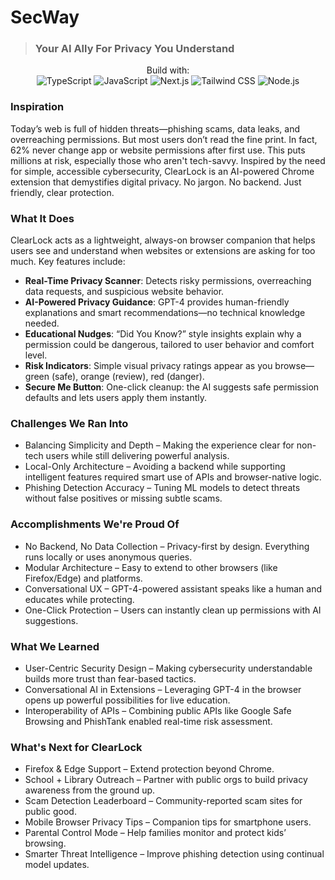 # SecWay
>### **Your AI Ally For Privacy You Understand**

<p align="center">
  Build with: <br/>
  <img src="https://img.shields.io/badge/TypeScript-007ACC?style=for-the-badge&logo=typescript&logoColor=white" alt="TypeScript" />
  <img src="https://img.shields.io/badge/JavaScript-F7DF1E?style=for-the-badge&logo=javascript&logoColor=black" alt="JavaScript" />
  <img src="https://img.shields.io/badge/Next.js-000000?style=for-the-badge&logo=nextdotjs&logoColor=white" alt="Next.js" />
  <img src="https://img.shields.io/badge/Tailwind_CSS-38B2AC?style=for-the-badge&logo=tailwind-css&logoColor=white" alt="Tailwind CSS" />
  <img src="https://img.shields.io/badge/Node.js-339933?style=for-the-badge&logo=nodedotjs&logoColor=white" alt="Node.js" />
</p>

### Inspiration
Today’s web is full of hidden threats—phishing scams, data leaks, and overreaching permissions. But most users don’t read the fine print. In fact, 62% never change app or website permissions after first use. This puts millions at risk, especially those who aren't tech-savvy.
Inspired by the need for simple, accessible cybersecurity, ClearLock is an AI-powered Chrome extension that demystifies digital privacy. No jargon. No backend. Just friendly, clear protection.

### What It Does
ClearLock acts as a lightweight, always-on browser companion that helps users see and understand when websites or extensions are asking for too much.
Key features include:
- **Real-Time Privacy Scanner**: Detects risky permissions, overreaching data requests, and suspicious website behavior.
- **AI-Powered Privacy Guidance**: GPT-4 provides human-friendly explanations and smart recommendations—no technical knowledge needed.
- **Educational Nudges**: “Did You Know?” style insights explain why a permission could be dangerous, tailored to user behavior and comfort level.
- **Risk Indicators**: Simple visual privacy ratings appear as you browse—green (safe), orange (review), red (danger).
- **Secure Me Button**: One-click cleanup: the AI suggests safe permission defaults and lets users apply them instantly.

### Challenges We Ran Into
- Balancing Simplicity and Depth – Making the experience clear for non-tech users while still delivering powerful analysis.
- Local-Only Architecture – Avoiding a backend while supporting intelligent features required smart use of APIs and browser-native logic.
- Phishing Detection Accuracy – Tuning ML models to detect threats without false positives or missing subtle scams.

### Accomplishments We're Proud Of
- No Backend, No Data Collection – Privacy-first by design. Everything runs locally or uses anonymous queries.
- Modular Architecture – Easy to extend to other browsers (like Firefox/Edge) and platforms.
- Conversational UX – GPT-4-powered assistant speaks like a human and educates while protecting.
- One-Click Protection – Users can instantly clean up permissions with AI suggestions.

### What We Learned
- User-Centric Security Design – Making cybersecurity understandable builds more trust than fear-based tactics.
- Conversational AI in Extensions – Leveraging GPT-4 in the browser opens up powerful possibilities for live education.
- Interoperability of APIs – Combining public APIs like Google Safe Browsing and PhishTank enabled real-time risk assessment.

### What's Next for ClearLock
- Firefox & Edge Support – Extend protection beyond Chrome.
- School + Library Outreach – Partner with public orgs to build privacy awareness from the ground up.
- Scam Detection Leaderboard – Community-reported scam sites for public good.
- Mobile Browser Privacy Tips – Companion tips for smartphone users.
- Parental Control Mode – Help families monitor and protect kids’ browsing.
- Smarter Threat Intelligence – Improve phishing detection using continual model updates.
